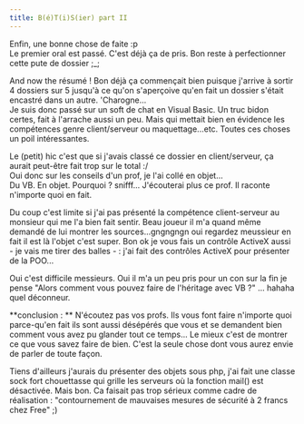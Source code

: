 ```yaml
---
title: B(é)T(i)S(ier) part II
---
```


Enfin, une bonne chose de faite :p  
Le premier oral est passé. C'est déjà ça de pris. Bon reste à perfectionner
cette pute de dossier ;_;

And now the résumé ! Bon déjà ça commençait bien puisque j'arrive à sortir 4
dossiers sur 5 jusqu'à ce qu'on s'aperçoive qu'en fait un dossier s'était
encastré dans un autre. 'Charogne...  
Je suis donc passé sur un soft de chat en Visual Basic. Un truc bidon certes,
fait à l'arrache aussi un peu. Mais qui mettait bien en évidence les
compétences genre client/serveur ou maquettage...etc. Toutes ces choses un
poil intéressantes.

Le (petit) hic c'est que si j'avais classé ce dossier en client/serveur, ça
aurait peut-être fait trop sur le total :/  
Oui donc sur les conseils d'un prof, je l'ai collé en objet...  
Du VB. En objet. Pourquoi ? snifff... J'écouterai plus ce prof. Il raconte
n'importe quoi en fait.

Du coup c'est limite si j'ai pas présenté la compétence client-serveur au
monsieur qui me l'a bien fait sentir. Beau joueur il m'a quand même demandé de
lui montrer les sources...gngngngn oui regardez meussieur en fait il est là
l'objet c'est super. Bon ok je vous fais un contrôle ActiveX aussi - je vais
me tirer des balles - : j'ai fait des contrôles ActiveX pour présenter de la
POO...

Oui c'est difficile messieurs. Oui il m'a un peu pris pour un con sur la fin
je pense "Alors comment vous pouvez faire de l'héritage avec VB ?" ... hahaha
quel déconneur.

**conclusion : ** N'écoutez pas vos profs. Ils vous font faire n'importe quoi parce-qu'en fait ils sont aussi désépérés que vous et se demandent bien comment vous avez pu glander tout ce temps... Le mieux c'est de montrer ce que vous savez faire de bien. C'est la seule chose dont vous aurez envie de parler de toute façon.

Tiens d'ailleurs j'aurais du présenter des objets sous php, j'ai fait une
classe sock fort chouettasse qui grille les serveurs où la fonction mail() est
désactivée. Mais bon. Ca faisait pas trop sérieux comme cadre de réalisation :
"contournement de mauvaises mesures de sécurité à 2 francs chez Free" ;)

